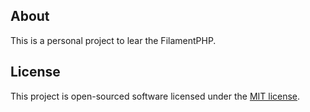 ## About 

This is a personal project to lear the FilamentPHP.

## License

This project is open-sourced software licensed under the [MIT license](https://opensource.org/licenses/MIT).
